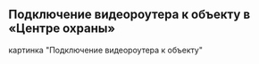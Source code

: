 ## Подключение видеороутера к объекту в «Центре охраны»

картинка "Подключение видеороутера к объекту"


